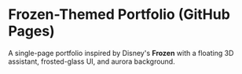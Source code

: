 # Frozen-Themed Portfolio (GitHub Pages)

A single-page portfolio inspired by Disney's **Frozen** with a floating 3D assistant, frosted-glass UI, and aurora background.

